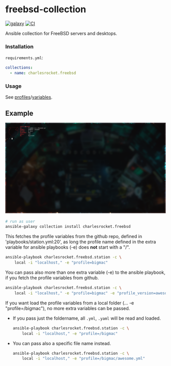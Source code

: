 # freebsd-collection
[![galaxy](https://img.shields.io/badge/dynamic/json?style=flat&label=galaxy&prefix=v&url=https://galaxy.ansible.com/api/v3/collections/charlesrocket/freebsd/&query=highest_version.version)](https://galaxy.ansible.com/ui/repo/published/charlesrocket/freebsd/)
[![CI](https://github.com/charlesrocket/freebsd-collection/actions/workflows/ci.yml/badge.svg)](https://github.com/charlesrocket/freebsd-collection/actions/workflows/ci.yml)

Ansible collection for FreeBSD servers and desktops.

### Installation

`requirements.yml`:

```yaml
collections:
  - name: charlesrocket.freebsd
```

### Usage

See [profiles](https://charlesrocket.github.io/freebsd-collection/docsite/profiles)/[variables](https://github.com/charlesrocket/freebsd-collection/tree/trunk/profiles/charlesrocket).

## Example

<img src="assets/screenshot.png" alt="screenshot" width="900"/>

```sh
# run as user
ansible-galaxy collection install charlesrocket.freebsd
```

This fetches the profile variables from the github repo, defined in
'playbooks/station.yml:20', as long the profile name defined in the 
extra variable for ansible playbooks (-e) does **not** start with a "/".

```sh
ansible-playbook charlesrocket.freebsd.station -c \
    local -i "localhost," -e "profile=bigmac"
```

You can pass also more than one extra variable (-e) to the ansible playbook,
if you fetch the profile variables from github.

```sh
ansible-playbook charlesrocket.freebsd.station -c \
    local -i "localhost," -e "profile=bigmac" -e "profile_version=awesome"
```

If you want load the profile variables from a local folder (... -e "profile=/bigmac"),
no more extra variables can be passed.

  - If you pass just the foldername, all `.yml`, `.yaml` will be read and loaded.
    ```sh
    ansible-playbook charlesrocket.freebsd.station -c \
        local -i "localhost," -e "profile=/bigmac"
    ```
  - You can pass also a specific file name instead.
    ```sh
    ansible-playbook charlesrocket.freebsd.station -c \
        local -i "localhost," -e "profile=/bigmac/awesome.yml"
    ```

